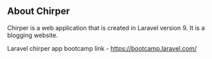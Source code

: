 
## About Chirper

Chirper is a web application that is created in Laravel version 9. It is a blogging website. 

Laravel chirper app bootcamp link - https://bootcamp.laravel.com/
